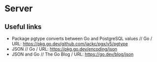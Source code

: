# Server

## Useful links
- Package pgtype converts between Go and PostgreSQL values // Go / URL: https://pkg.go.dev/github.com/jackc/pgx/v5/pgtype
- JSON // Go / URL: https://pkg.go.dev/encoding/json
- JSON and Go // The Go Blog / URL: https://go.dev/blog/json